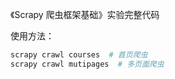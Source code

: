 《Scrapy 爬虫框架基础》实验完整代码

使用方法：

```bash
scrapy crawl courses  # 首页爬虫
scrapy crawl mutipages  # 多页面爬虫
```